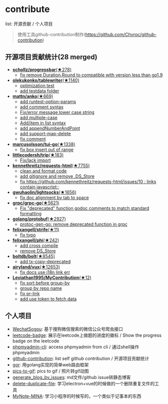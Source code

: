 # contribute
list: 开源贡献 / 个人项目
> 使用工具github-contribution制作(https://github.com/Chyroc/github-contribution)

## 开源项目贡献统计(28 merged)

* [**schollz/progressbar**(★278)](https://github.com/schollz/progressbar)
  * [fix remove Duration.Round to compatible with version less than go1.9](https://github.com/schollz/progressbar/pull/3)
* [**olekukonko/tablewriter**(★1140)](https://github.com/olekukonko/tablewriter)
  * [optimization test](https://github.com/olekukonko/tablewriter/pull/92)
  * [add testdata folder](https://github.com/olekukonko/tablewriter/pull/91)
* [**mattn/anko**(★669)](https://github.com/mattn/anko)
  * [add runtest-option-params](https://github.com/mattn/anko/pull/204)
  * [add comment syntax](https://github.com/mattn/anko/pull/196)
  * [Fix/error message lower case string](https://github.com/mattn/anko/pull/191)
  * [add multiple-case](https://github.com/mattn/anko/pull/190)
  * [Add/item in list syntax](https://github.com/mattn/anko/pull/185)
  * [add appendNumberAndPoint](https://github.com/mattn/anko/pull/165)
  * [add support-map-delete](https://github.com/mattn/anko/pull/130)
  * [fix comment](https://github.com/mattn/anko/pull/127)
* [**marcusolsson/tui-go**(★1338)](https://github.com/marcusolsson/tui-go)
  * [fix box insert out of range](https://github.com/marcusolsson/tui-go/pull/62)
* [**littlecodersh/trip**(★183)](https://github.com/littlecodersh/trip)
  * [Fix/lack import](https://github.com/littlecodersh/trip/pull/2)
* [**kennethreitz/requests-html**(★7755)](https://github.com/kennethreitz/requests-html)
  * [clean and format code](https://github.com/kennethreitz/requests-html/pull/56)
  * [add gitignore and remove .DS_Store](https://github.com/kennethreitz/requests-html/pull/43)
  * [fix https://github.com/kennethreitz/requests-html/issues/10 : links contain javascript:;](https://github.com/kennethreitz/requests-html/pull/11)
* [**gwuhaolin/lightsocks**(★1656)](https://github.com/gwuhaolin/lightsocks)
  * [fix doc alignment by tab to space](https://github.com/gwuhaolin/lightsocks/pull/33)
* [**grpc/grpc-go**(★5621)](https://github.com/grpc/grpc-go)
  * [Fix "deprecated" function godoc comments to match standard formatting](https://github.com/grpc/grpc-go/pull/2027)
* [**golang/protobuf**(★2927)](https://github.com/golang/protobuf)
  * [protoc-gen-go: remove deprecated function in grpc](https://github.com/golang/protobuf/pull/592)
* [**felixangell/strife**(★11)](https://github.com/felixangell/strife)
  * [fix typo](https://github.com/felixangell/strife/pull/1)
* [**felixangell/phi**(★242)](https://github.com/felixangell/phi)
  * [add cross compile](https://github.com/felixangell/phi/pull/42)
  * [remove DS_Store](https://github.com/felixangell/phi/pull/41)
* [**boltdb/bolt**(★8545)](https://github.com/boltdb/bolt)
  * [add tx-copy-deprecated](https://github.com/boltdb/bolt/pull/748)
* [**airyland/vux**(★12653)](https://github.com/airyland/vux)
  * [fix docs use i18n link err](https://github.com/airyland/vux/pull/2130)
* [**Leviathan1995/MyContribution**(★12)](https://github.com/Leviathan1995/MyContribution)
  * [fix sort before group-by](https://github.com/Leviathan1995/MyContribution/pull/11)
  * [group by repo name](https://github.com/Leviathan1995/MyContribution/pull/10)
  * [fix pr-link](https://github.com/Leviathan1995/MyContribution/pull/9)
  * [add use token to fetch data](https://github.com/Leviathan1995/MyContribution/pull/6)

## 个人项目

* [WechatSogou](https://github.com/Chyroc/WechatSogou): 基于搜狗微信搜索的微信公众号爬虫接口
* [leetcode-badge](https://github.com/Chyroc/leetcode-badge): 展示在leetcode上做题的进度的徽标 / Show the progress badge on the leetcode
* [phpmyadmin-cli](https://github.com/Chyroc/phpmyadmin-cli): access phpmyadmin from cli / 通过shell操作phpmyadmin
* [github-contribution](https://github.com/Chyroc/github-contribution): list self github contribution / 开源项目贡献统计
* [gor](https://github.com/Chyroc/gor): 用golang实现的简单web路由框架
* [pics-to-gif](https://github.com/Chyroc/pics-to-gif): pics to gif / 照片转gif动图
* [generate_blog_by_issues](https://github.com/Chyroc/generate_blog_by_issues): md文件/github issue转静态博客
* [delete-duplicate-file](https://github.com/Chyroc/delete-duplicate-file): 学习electron+vue的时候做的一个删除重复文件的工具
* [MyNote-MINA](https://github.com/Chyroc/MyNote-MINA): 学习小程序的时候写的，一个类似于记事本的东西
